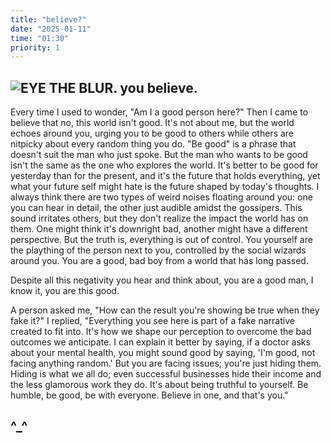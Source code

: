 ```yaml
---
title: "believe?"
date: "2025-01-11"
time: "01:30"
priority: 1
---
```


![EYE](https://studio2am.co/cdn/shop/files/bitmap-studio-2am-3.jpg?v=1715579770&width=1820)
THE BLUR. you believe.
---

Every time I used to wonder, "Am I a good person here?" Then I came to believe that no, this world isn't good. It's not about me, but the world echoes around you, urging you to be good to others while others are nitpicky about every random thing you do. "Be good" is a phrase that doesn't suit the man who just spoke. But the man who wants to be good isn't the same as the one who explores the world. It's better to be good for yesterday than for the present, and it's the future that holds everything, yet what your future self might hate is the future shaped by today's thoughts. I always think there are two types of weird noises floating around you: one you can hear in detail, the other just audible amidst the gossipers. This sound irritates others, but they don't realize the impact the world has on them. One might think it's downright bad, another might have a different perspective. But the truth is, everything is out of control. You yourself are the plaything of the person next to you, controlled by the social wizards around you. You are a good, bad boy from a world that has long passed.

Despite all this negativity you hear and think about, you are a good man, I know it, you are this good.

A person asked me, "How can the result you're showing be true when they fake it?" I replied, "Everything you see here is part of a fake narrative created to fit into. It's how we shape our perception to overcome the bad outcomes we anticipate. I can explain it better by saying, if a doctor asks about your mental health, you might sound good by saying, 'I'm good, not facing anything random.' But you are facing issues; you're just hiding them. Hiding is what we all do; even successful businesses hide their income and the less glamorous work they do. It's about being truthful to yourself. Be humble, be good, be with everyone. Believe in one, and that's you."

^_^
---

